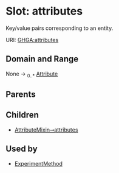 
# Slot: attributes


Key/value pairs corresponding to an entity.

URI: [GHGA:attributes](https://w3id.org/GHGA/attributes)


## Domain and Range

None &#8594;  <sub>0..\*</sub> [Attribute](Attribute.md)

## Parents


## Children

 *  [AttributeMixin➞attributes](AttributeMixin_attributes.md)

## Used by

 * [ExperimentMethod](ExperimentMethod.md)
